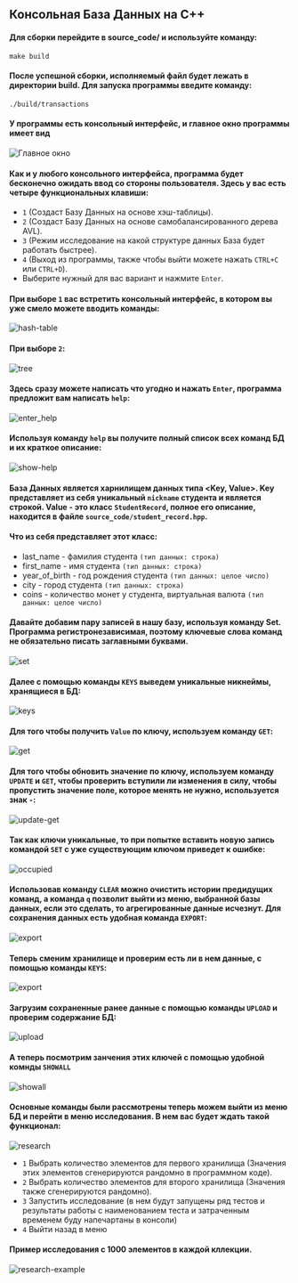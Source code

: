 ## Консольная База Данных на С++

#### Для сборки перейдите в source_code/ и используйте команду:

`make build`

#### После успешной сборки, исполняемый файл будет лежать в директории build. Для запуска программы введите команду:

`./build/transactions`

#### У программы есть консольный интерфейс, и главное окно программы имеет вид

![Главное окно](img/main_window.png)

#### Как и у любого консольного интерфейса, программа будет бесконечно ожидать ввод со стороны пользователя. Здесь у вас есть четыре функциональных клавиши:

- `1` (Создаст Базу Данных на основе хэш-таблицы).
- `2` (Создаст Базу Данных на основе самобалансированного дерева AVL).
- `3` (Режим исследование на какой структуре данных База будет работать быстрее).
- `4` (Выход из программы, также чтобы выйти можете нажать `CTRL+C` или `CTRL+D`).
- Выберите нужный для вас вариант и нажмите `Enter`.

#### При выборе `1` вас встретить консольный интерфейс, в котором вы уже смело можете вводить команды:

![hash-table](img/hash-table.png)

#### При выборе `2`:

![tree](img/tree.png)

#### Здесь сразу можете написать что угодно и нажать `Enter`, программа предложит вам написать `help`:

![enter_help](img/enter_help.png)

#### Используя команду `help` вы получите полный список всех команд БД и их краткое описание:

![show-help](img/show-help.png)

#### База Данных является харнилищем данных типа <Key, Value>. Key представляет из себя уникальный `nickname` студента и является строкой. Value - это класс `StudentRecord`, полное его описание, находится в файле `source_code/student_record.hpp`.

#### Что из себя представляет этот класс:

- last_name - фамилия студента `(тип данных: строка)`
- first_name - имя студента `(тип данных: строка)`
- year_of_birth - год рождения студента `(тип данных: целое число)`
- city - город студента `(тип данных: строка)`
- coins - количество монет у студента, виртуальная валюта `(тип данных: целое число)`

#### Давайте добавим пару записей в нашу базу, используя команду Set. Программа регистронезависимая, поэтому ключевые слова команд не обязательно писать заглавными буквами.

![set](img/set.png)

#### Далее с помощью команды `KEYS`  выведем уникальные никнеймы, хранящиеся в БД:

![keys](img/keys.png)

#### Для того чтобы получить `Value` по ключу, используем команду `GET`:

![get](img/get.png)

#### Для того чтобы обновить значение по ключу, используем команду `UPDATE` и `GET`, чтобы проверить вступили ли изменения в силу, чтобы пропустить значение поле, которое менять не нужно, используется знак `-`:

![update-get](img/update-get.png)

#### Так как ключи уникальные, то при попытке вставить новую запись командой `SET` с уже существующим ключом приведет к ошибке:

![occupied](img/occupied.png)

#### Использовав команду `CLEAR` можно очистить истории предидущих команд, а команда `q` позволит выйти из меню, выбранной базы данных, если это сделать, то агрегированные данные исчезнут. Для сохранения данных есть удобная команда `EXPORT`:

![export](img/export.png)

#### Теперь сменим хранилище и проверим есть ли в нем данные, с помощью команды `KEYS`:

![export](img/change-database.png)

#### Загрузим сохраненные ранее данные с помощью команды `UPLOAD` и проверим содержание БД:

![upload](img/upload.png)

#### А теперь посмотрим занчения этих ключей с помощью удобной комнды `SHOWALL`

![showall](img/showall.png)

#### Основные команды были рассмотрены теперь можем выйти из меню БД и перейти в меню исследования. В нем вас будет ждать такой функционал:

![research](img/research.png)

- `1` Выбрать количество элементов для первого хранилища (Значения этих элементов сгенерируются рандомно в программном коде).
- `2` Выбрать количество элементов для второго хранилища (Значения также сгенерируются рандомно).
- `3` Запустить исследование (в нем будут запущены ряд тестов и результаты работы с наименованием теста и затраченным временем буду напечартаны в консоли)
- `4` Выйти назад в меню

#### Пример исследования с 1000 элементов в каждой кллекции.

![research-example](img/research-example.png)